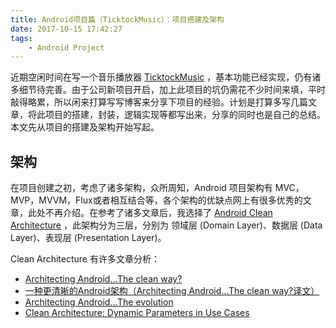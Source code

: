 ```yaml
---
title: Android项目篇（TicktockMusic）：项目搭建及架构
date: 2017-10-15 17:42:27
tags: 
	- Android Project
---
```


近期空闲时间在写一个音乐播放器 [TicktockMusic](https://github.com/Lauzy/TicktockMusic) ，基本功能已经实现，仍有诸多细节待完善。由于公司新项目开启，加上此项目的坑仍需花不少时间来填，平时敲得略累，所以闲来打算写写博客来分享下项目的经验。计划是打算多写几篇文章，将此项目的搭建，封装，逻辑实现等都写出来，分享的同时也是自己的总结。本文先从项目的搭建及架构开始写起。

## 架构
在项目创建之初，考虑了诸多架构，众所周知，Android 项目架构有 MVC，MVP，MVVM，Flux或者相互结合等，各个架构的优缺点网上有很多优秀的文章，此处不再介绍。在参考了诸多文章后，我选择了 [Android Clean Architecture](https://github.com/android10/Android-CleanArchitecture) ，此架构分为三层，分别为 领域层 (Domain Layer)、数据层 (Data Layer)、表现层 (Presentation Layer)。

Clean Architecture 有许多文章分析：
- [Architecting Android...The clean way?](https://fernandocejas.com/2014/09/03/architecting-android-the-clean-way/)
- [一种更清晰的Android架构（Architecting Android...The clean way?译文）](https://zhuanlan.zhihu.com/tech-frontier/20001838)
- [Architecting Android...The evolution](https://fernandocejas.com/2015/07/18/architecting-android-the-evolution/)
- [Clean Architecture: Dynamic Parameters in Use Cases](https://fernandocejas.com/2016/12/24/clean-architecture-dynamic-parameters-in-use-cases/)